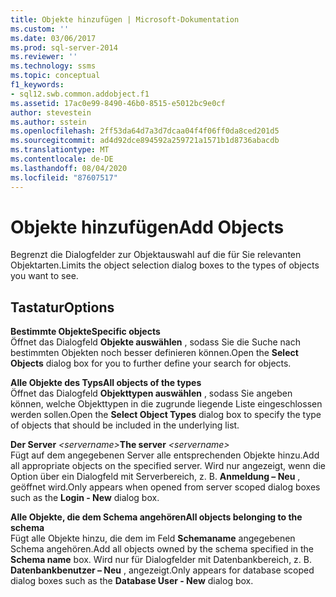 ```yaml
---
title: Objekte hinzufügen | Microsoft-Dokumentation
ms.custom: ''
ms.date: 03/06/2017
ms.prod: sql-server-2014
ms.reviewer: ''
ms.technology: ssms
ms.topic: conceptual
f1_keywords:
- sql12.swb.common.addobject.f1
ms.assetid: 17ac0e99-8490-46b0-8515-e5012bc9e0cf
author: stevestein
ms.author: sstein
ms.openlocfilehash: 2ff53da64d7a3d7dcaa04f4f06ff0da8ced201d5
ms.sourcegitcommit: ad4d92dce894592a259721a1571b1d8736abacdb
ms.translationtype: MT
ms.contentlocale: de-DE
ms.lasthandoff: 08/04/2020
ms.locfileid: "87607517"
---
```

# <a name="add-objects"></a><span data-ttu-id="e3eee-102">Objekte hinzufügen</span><span class="sxs-lookup"><span data-stu-id="e3eee-102">Add Objects</span></span>
  <span data-ttu-id="e3eee-103">Begrenzt die Dialogfelder zur Objektauswahl auf die für Sie relevanten Objektarten.</span><span class="sxs-lookup"><span data-stu-id="e3eee-103">Limits the object selection dialog boxes to the types of objects you want to see.</span></span>  
  
## <a name="options"></a><span data-ttu-id="e3eee-104">Tastatur</span><span class="sxs-lookup"><span data-stu-id="e3eee-104">Options</span></span>  
 <span data-ttu-id="e3eee-105">**Bestimmte Objekte**</span><span class="sxs-lookup"><span data-stu-id="e3eee-105">**Specific objects**</span></span>  
 <span data-ttu-id="e3eee-106">Öffnet das Dialogfeld **Objekte auswählen** , sodass Sie die Suche nach bestimmten Objekten noch besser definieren können.</span><span class="sxs-lookup"><span data-stu-id="e3eee-106">Open the **Select Objects** dialog box for you to further define your search for objects.</span></span>  
  
 <span data-ttu-id="e3eee-107">**Alle Objekte des Typs**</span><span class="sxs-lookup"><span data-stu-id="e3eee-107">**All objects of the types**</span></span>  
 <span data-ttu-id="e3eee-108">Öffnet das Dialogfeld **Objekttypen auswählen** , sodass Sie angeben können, welche Objekttypen in die zugrunde liegende Liste eingeschlossen werden sollen.</span><span class="sxs-lookup"><span data-stu-id="e3eee-108">Open the **Select Object Types** dialog box to specify the type of objects that should be included in the underlying list.</span></span>  
  
 <span data-ttu-id="e3eee-109">**Der Server**  _\<servername>_</span><span class="sxs-lookup"><span data-stu-id="e3eee-109">**The server**  _\<servername>_</span></span>  
 <span data-ttu-id="e3eee-110">Fügt auf dem angegebenen Server alle entsprechenden Objekte hinzu.</span><span class="sxs-lookup"><span data-stu-id="e3eee-110">Add all appropriate objects on the specified server.</span></span> <span data-ttu-id="e3eee-111">Wird nur angezeigt, wenn die Option über ein Dialogfeld mit Serverbereich, z. B. **Anmeldung – Neu** , geöffnet wird.</span><span class="sxs-lookup"><span data-stu-id="e3eee-111">Only appears when opened from server scoped dialog boxes such as the **Login - New** dialog box.</span></span>  
  
 <span data-ttu-id="e3eee-112">**Alle Objekte, die dem Schema angehören**</span><span class="sxs-lookup"><span data-stu-id="e3eee-112">**All objects belonging to the schema**</span></span>  
 <span data-ttu-id="e3eee-113">Fügt alle Objekte hinzu, die dem im Feld **Schemaname** angegebenen Schema angehören.</span><span class="sxs-lookup"><span data-stu-id="e3eee-113">Add all objects owned by the schema specified in the **Schema name** box.</span></span> <span data-ttu-id="e3eee-114">Wird nur für Dialogfelder mit Datenbankbereich, z. B. **Datenbankbenutzer – Neu** , angezeigt.</span><span class="sxs-lookup"><span data-stu-id="e3eee-114">Only appears for database scoped dialog boxes such as the **Database User - New** dialog box.</span></span>  
  
  
